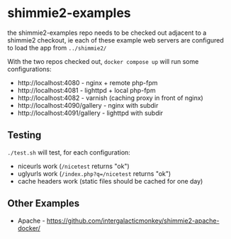# shimmie2-examples

the shimmie2-examples repo needs to be checked out adjacent to a shimmie2 checkout,
ie each of these example web servers are configured to load the app from `../shimmie2/`

With the two repos checked out, `docker compose up` will run some configurations:

* http://localhost:4080 - nginx + remote php-fpm
* http://localhost:4081 - lighttpd + local php-fpm
* http://localhost:4082 - varnish (caching proxy in front of nginx)
* http://localhost:4090/gallery - nginx with subdir
* http://localhost:4091/gallery - lighttpd with subdir

## Testing

`./test.sh` will test, for each configuration:

* niceurls work (`/nicetest` returns "ok")
* uglyurls work (`/index.php?q=/nicetest` returns "ok")
* cache headers work (static files should be cached for one day)

## Other Examples
* Apache - https://github.com/intergalacticmonkey/shimmie2-apache-docker/


